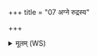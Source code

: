 +++
title = "07 अग्ने रुद्रस्य"

+++
<details><summary>मूलम् (WS)</summary>

अग्ने रुद्रस्य जायासि दुहितासि प्रजापतेः ।  
उच्चैः श्लोको दानपत्नी हवीश्रव उप त्वा ह्वयस्व उप त्वा मा हयस्व ॥ ७ ॥
</details>